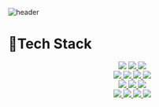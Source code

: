 ![header](https://capsule-render.vercel.app/api?type=cylinder&color=0:B993D6,100:8CA6DB&text=%20ParkIsComing%20%20&height=200&fontSize=80%&fontColor=FFFFFF)

# 🐬Tech Stack
<div align=center> 
<a href="클릭시 이동할 링크" target="_blank"><img src="https://img.shields.io/badge/Spring-6DB33F?style=for-the-badge&logo=Spring&logoColor=white"></a>
<a href="클릭시 이동할 링크" target="_blank"><img src="https://img.shields.io/badge/Spring Boot-6DB33F?style=for-the-badge&logo=Spring Boot&logoColor=white">
<a href="클릭시 이동할 링크" target="_blank"><img src="https://img.shields.io/badge/Flask-000000?style=for-the-badge&logo=Flask&logoColor=white">
<br>
<a href="클릭시 이동할 링크" target="_blank"><img src="https://img.shields.io/badge/MySQL-4479A1?style=for-the-badge&logo=MySQL&logoColor=white">
<a href="클릭시 이동할 링크" target="_blank"><img src="https://img.shields.io/badge/MariaDB-003545?style=for-the-badge&logo=MariaDB&logoColor=white">
<a href="클릭시 이동할 링크" target="_blank"><img src="https://img.shields.io/badge/Redis-DC382D?style=for-the-badge&logo=Redis&logoColor=white">
<a href="클릭시 이동할 링크" target="_blank"><img src="https://img.shields.io/badge/Amazon RDS-527FFF?style=for-the-badge&logo=Amazon RDS&logoColor=white">
<br>
<a href="클릭시 이동할 링크" target="_blank"><img src="https://img.shields.io/badge/Docker-DC382D?style=for-the-badge&logo=Redis&logoColor=white">
<a href="클릭시 이동할 링크" target="_blank"><img src="https://img.shields.io/badge/Google Cloud-4285F4?style=for-the-badge&logo=Google Cloud&logoColor=white">
<a href="클릭시 이동할 링크" target="_blank"><img src="https://img.shields.io/badge/Amazon EC2-FF9900?style=for-the-badge&logo=Amazon EC2&logoColor=white">
<br>
<a href="클릭시 이동할 링크" target="_blank"><img src="https://img.shields.io/badge/C-A8B9CC?style=for-the-badge&logo=C&logoColor=white">
<a href="클릭시 이동할 링크" target="_blank"><img src="https://img.shields.io/badge/C++-00599C?style=for-the-badge&logo=C++&logoColor=white">
<a href="클릭시 이동할 링크" target="_blank"><img src="https://img.shields.io/badge/JAVA-007396?style=for-the-badge&logo=java&logoColor=white">
<a href="클릭시 이동할 링크" target="_blank"><img src="https://img.shields.io/badge/Python-3776AB?style=for-the-badge&logo=Python&logoColor=white">
</div>


